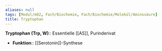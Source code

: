 ```yaml
---
aliases: null
tags: [Modul/m02, Fach/Biochemie, Fach/Biochemie/Molekül/Aminosäure]
title: Tryptophan
---
```

**Tryptophan (Trp, W)**:: Essentielle [[AS]], Purinderivat
- **Funktion**:: [[Serotonin]]-Synthese